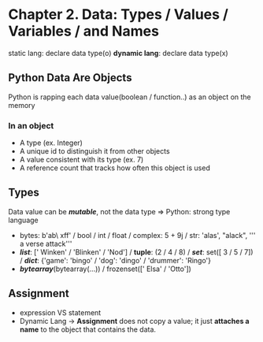# Chapter 2. Data: Types / Values / Variables / and Names

static lang: declare data type(o)
**dynamic lang**: declare data type(x)

## Python Data Are Objects

Python is rapping each data value(boolean / function..) as an object on the memory

### In an object

* A type (ex. Integer)
* A unique id to distinguish it from other objects 
* A value consistent with its type (ex. 7)
* A reference count that tracks how often this object is used

## Types

Data value can be ***mutable***, not the data type => Python: strong type language

* bytes: b'ab\ xff' / bool / int / float / complex: 5 + 9j / str: 'alas', "alack", ''' a verse attack'''
*  ***list***: [' Winken' / 'Blinken' / 'Nod'] / **tuple**: (2 / 4 / 8) / ***set***: set([ 3 / 5 / 7]) / ***dict***: {'game': 'bingo' / 'dog': 'dingo' / 'drummer': 'Ringo'} 
* ***bytearray***(bytearray(...)) / frozenset([' Elsa' / 'Otto'])

## Assignment

* expression VS statement
* Dynamic Lang -> **Assignment** does not copy a value; it just **attaches a name** to the object that contains the data. 
